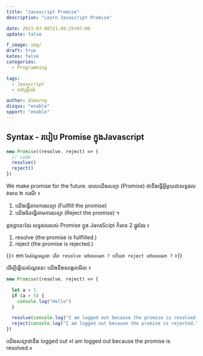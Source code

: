 ```yaml
---
title: "Javascript Promise"
description: "Learn Javascript Promise"

date: 2021-07-08T21:49:25+07:00
update: false

f_image: img/
draft: true
katex: false
categories:
  - Programming

tags:
  - Javascript
  - ចាវ៉ាស្ក្រ៊ីពធ៍

author: dimorng
disqus: "enable"
spport: "enable"
---
```


## Syntax - របៀប​ Promise ក្នុង​ Javascript

```javascript
new Promise((resolve, reject) => {
  // code
  resolve()
  reject()
})
```
We make promise for the future. ពេល​យើង​សន្យា (Promise) ថា​នឹង​ធ្វើ​អ្វី​មួយ​ ជា​លទ្ធផល​ វា​មាន​ ២ ករណី ៖
1. យើង​ធ្វើ​តាម​ការ​សន្យា (Fullfill the promise)
2. យើង​មិន​ធ្វើ​តាម​ការ​សន្យា (Reject the promise) ។

ដូចគ្នា​នេះ​ដែរ លទ្ធផល​របស់​ Promise ក្នុង​ JavaScipt ក៏​មាន​ 2 ផ្លូវដែរ ៖
1. resolve (the promise is fullfilled.)
2. reject (the promise is rejected.)

{{< em `តែ​សំណួរ​សួរ​ថា តើ​វា​ resolve នៅ​ពេលណា ? ហើយ​វា​ reject នៅ​ពេល​ណា ?` >}}

ដើម្បី​ឆ្លើយ​សំណួរ​នេះ​ យើងនឹង​សង្កេត​មើល ៖

```javascript
new Promise((resolve, reject) => {

  let a = 1
  if (a > 5) {
    console.log("Hello")
  }

  resolve(console.log("I am logged out because the promise is resolved."))
  reject(console.log("I am logged out because the promise is rejected."))
})
```
យើង​សន្យា​ថា​នឹង logged out «I am logged out because the promise is resolved.»